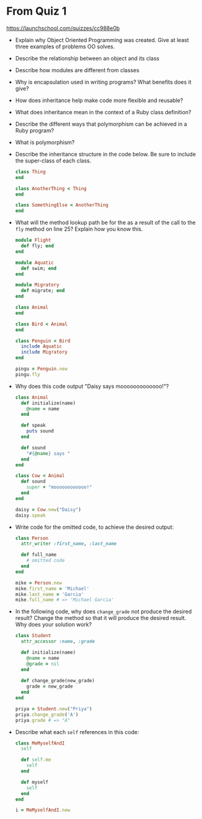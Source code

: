 # From Quiz 1 #

https://launchschool.com/quizzes/cc988e0b

* Explain why Object Oriented Programming was created. Give at least three
  examples of problems OO solves.
* Describe the relationship between an object and its class
* Describe how modules are different from classes
* Why is encapsulation used in writing programs? What benefits does it give?
* How does inheritance help make code more flexible and reusable?
* What does inheritance mean in the context of a Ruby class definition?
* Describe the different ways that polymorphism can be achieved in a Ruby
  program?
* What is polymorphism?
* Describe the inheritance structure in the code below. Be sure to include the
  super-class of each class.
    ```ruby
    class Thing
    end

    class AnotherThing < Thing
    end

    class SomethingElse < AnotherThing
    end
    ```
* What will the method lookup path be for the as a result of the call to the
  `fly` method on line 25? Explain how you know this.
    ```ruby
    module Flight
      def fly; end
    end

    module Aquatic
      def swim; end
    end

    module Migratory
      def migrate; end
    end

    class Animal
    end

    class Bird < Animal
    end

    class Penguin < Bird
      include Aquatic
      include Migratory
    end

    pingu = Penguin.new
    pingu.fly
    ```

* Why does this code output "Daisy says mooooooooooooo!"?
    ```ruby
    class Animal
      def initialize(name)
        @name = name
      end

      def speak
        puts sound
      end

      def sound
        "#{@name} says "
      end
    end

    class Cow < Animal
      def sound
        super + "moooooooooooo!"
      end
    end

    daisy = Cow.new("Daisy")
    daisy.speak
    ```

* Write code for the omitted code, to achieve the desired output:
    ```ruby
    class Person
      attr_writer :first_name, :last_name

      def full_name
        # omitted code
      end
    end

    mike = Person.new
    mike.first_name = 'Michael'
    mike.last_name = 'Garcia'
    mike.full_name # => 'Michael Garcia'
    ```
* In the following code, why does `change_grade` not produce the desired result?
  Change the method so that it will produce the desired result. Why does your
  solution work?
    ```ruby
    class Student
      attr_accessor :name, :grade

      def initialize(name)
        @name = name
        @grade = nil
      end
      
      def change_grade(new_grade)
        grade = new_grade
      end
    end

    priya = Student.new("Priya")
    priya.change_grade('A')
    priya.grade # => "A"
    ```
* Describe what each `self` references in this code:
    ```ruby
    class MeMyselfAndI
      self

      def self.me
        self
      end

      def myself
        self
      end
    end

    i = MeMyselfAndI.new
    ```
